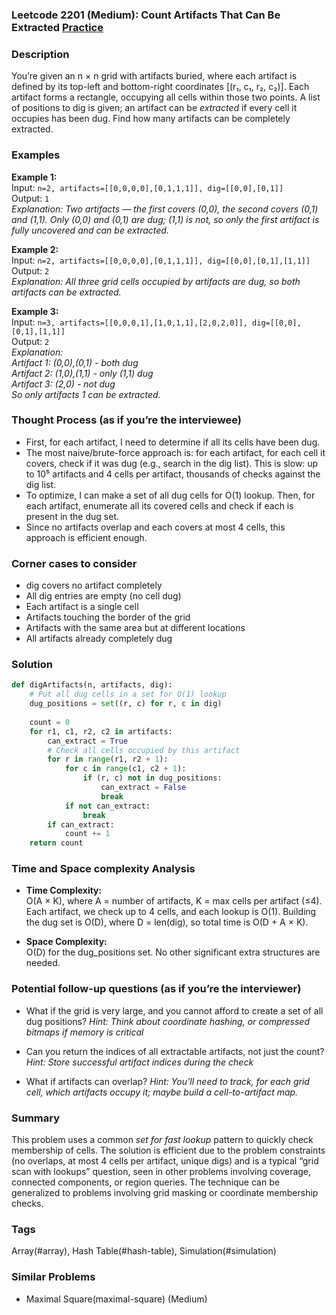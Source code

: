 ### Leetcode 2201 (Medium): Count Artifacts That Can Be Extracted [Practice](https://leetcode.com/problems/count-artifacts-that-can-be-extracted)

### Description  
You’re given an n × n grid with artifacts buried, where each artifact is defined by its top-left and bottom-right coordinates [(r₁, c₁, r₂, c₂)]. Each artifact forms a rectangle, occupying all cells within those two points. A list of positions to dig is given; an artifact can be *extracted* if every cell it occupies has been dug. Find how many artifacts can be completely extracted.

### Examples  

**Example 1:**  
Input: `n=2, artifacts=[[0,0,0,0],[0,1,1,1]], dig=[[0,0],[0,1]]`  
Output: `1`  
*Explanation: Two artifacts — the first covers (0,0), the second covers (0,1) and (1,1). Only (0,0) and (0,1) are dug; (1,1) is not, so only the first artifact is fully uncovered and can be extracted.*

**Example 2:**  
Input: `n=2, artifacts=[[0,0,0,0],[0,1,1,1]], dig=[[0,0],[0,1],[1,1]]`  
Output: `2`  
*Explanation: All three grid cells occupied by artifacts are dug, so both artifacts can be extracted.*

**Example 3:**  
Input: `n=3, artifacts=[[0,0,0,1],[1,0,1,1],[2,0,2,0]], dig=[[0,0],[0,1],[1,1]]`  
Output: `2`  
*Explanation:  
Artifact 1: (0,0),(0,1) - both dug  
Artifact 2: (1,0),(1,1) - only (1,1) dug  
Artifact 3: (2,0) - not dug  
So only artifacts 1 can be extracted.*

### Thought Process (as if you’re the interviewee)  
- First, for each artifact, I need to determine if all its cells have been dug.
- The most naive/brute-force approach is: for each artifact, for each cell it covers, check if it was dug (e.g., search in the dig list). This is slow: up to 10⁵ artifacts and 4 cells per artifact, thousands of checks against the dig list.
- To optimize, I can make a set of all dug cells for O(1) lookup. Then, for each artifact, enumerate all its covered cells and check if each is present in the dug set.
- Since no artifacts overlap and each covers at most 4 cells, this approach is efficient enough.

### Corner cases to consider  
- dig covers no artifact completely  
- All dig entries are empty (no cell dug)  
- Each artifact is a single cell  
- Artifacts touching the border of the grid  
- Artifacts with the same area but at different locations  
- All artifacts already completely dug

### Solution

```python
def digArtifacts(n, artifacts, dig):
    # Put all dug cells in a set for O(1) lookup
    dug_positions = set((r, c) for r, c in dig)
    
    count = 0
    for r1, c1, r2, c2 in artifacts:
        can_extract = True
        # Check all cells occupied by this artifact
        for r in range(r1, r2 + 1):
            for c in range(c1, c2 + 1):
                if (r, c) not in dug_positions:
                    can_extract = False
                    break
            if not can_extract:
                break
        if can_extract:
            count += 1
    return count
```

### Time and Space complexity Analysis  

- **Time Complexity:**  
  O(A × K), where A = number of artifacts, K = max cells per artifact (≤4). Each artifact, we check up to 4 cells, and each lookup is O(1). Building the dug set is O(D), where D = len(dig), so total time is O(D + A × K).

- **Space Complexity:**  
  O(D) for the dug_positions set. No other significant extra structures are needed.

### Potential follow-up questions (as if you’re the interviewer)  

- What if the grid is very large, and you cannot afford to create a set of all dug positions?
  *Hint: Think about coordinate hashing, or compressed bitmaps if memory is critical*

- Can you return the indices of all extractable artifacts, not just the count?
  *Hint: Store successful artifact indices during the check*

- What if artifacts can overlap?
  *Hint: You’ll need to track, for each grid cell, which artifacts occupy it; maybe build a cell-to-artifact map.*

### Summary
This problem uses a common *set for fast lookup* pattern to quickly check membership of cells. The solution is efficient due to the problem constraints (no overlaps, at most 4 cells per artifact, unique digs) and is a typical “grid scan with lookups” question, seen in other problems involving coverage, connected components, or region queries. The technique can be generalized to problems involving grid masking or coordinate membership checks.

### Tags
Array(#array), Hash Table(#hash-table), Simulation(#simulation)

### Similar Problems
- Maximal Square(maximal-square) (Medium)